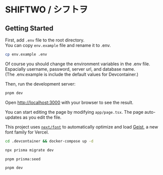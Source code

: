 # SHIFTWO / シフトヲ

## Getting Started

First, add `.env` file to the root directory.  
You can copy `env.example` file and rename it to .env.

```bash
cp env.example .env
```

Of course you should change the environment variables in the .env file.  
Espacially username, password, server url, and database name.  
(The .env.example is include the default values for Devcontainer.)

Then, run the development server:

```bash
pnpm dev
```

Open [http://localhost:3000](http://localhost:3000) with your browser to see the result.

You can start editing the page by modifying `app/page.tsx`. The page auto-updates as you edit the file.

This project uses [`next/font`](https://nextjs.org/docs/app/building-your-application/optimizing/fonts) to automatically optimize and load [Geist](https://vercel.com/font), a new font family for Vercel.

```bash
cd .devcontainer && docker-compose up -d

npx prisma migrate dev

pnpm prisma:seed

pnpm dev
```

